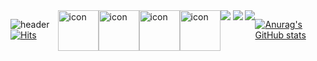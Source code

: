 <div style="display:flex; justify-contents:center;">
  
![header](https://capsule-render.vercel.app/api?type=waving&color=gradient&height=200&text=1nxeo&fontAlign=70&fontAlignY=40&animation=twinkling)
[![Hits](https://hits.seeyoufarm.com/api/count/incr/badge.svg?url=https%3A%2F%2Fgithub.com%2F1nxeo&count_bg=%236B00FF&title_bg=%23838383&icon=&icon_color=%23E7E7E7&title=%F0%9F%91%80&edge_flat=false)](https://hits.seeyoufarm.com)

<div style="display:flex; flex-direction:row; justify-contents:center;">
<img src="https://techstack-generator.vercel.app/react-icon.svg" alt="icon" width="65" height="65" />
<img src="https://techstack-generator.vercel.app/js-icon.svg" alt="icon" width="65" height="65" />
<img src="https://techstack-generator.vercel.app/ts-icon.svg" alt="icon" width="65" height="65" />
<img src="https://techstack-generator.vercel.app/redux-icon.svg" alt="icon" width="65" height="65" />
</div>
<br/>
<div style="display:flex;">
   <img src="https://img.shields.io/badge/HTML5-e74c3c?style=flat-square&logo=HTML5&logoColor=white"></img> &nbsp 
 <img src="https://img.shields.io/badge/CSS3-0A84FF?style=flat-square&logo=CSS3&logoColor=white"></img> &nbsp 
 <img src="https://img.shields.io/badge/styled%2Dcomponents-DB7093?style=flat-square&logo=styled%2Dcomponents&logoColor=white"/>
</div>
<!-- ![React](https://img.shields.io/badge/React-61DAFB.svg?&style=for-the-badge&logo=React&logoColor=white)
![JavaScript](https://img.shields.io/badge/JavaScript-F7DF1E.svg?&style=for-the-badge&logo=JavaScript&logoColor=white)
![JavaScript](https://img.shields.io/badge/JavaScript-F7DF1E.svg?&style=for-the-badge&logo=JavaScript&logoColor=white) -->

[![Anurag's GitHub stats](https://github-readme-stats.vercel.app/api?username=1nxeo&show_icons=true&theme=transparent)](https://github.com/1nxeo/github-readme-stats)

<!-- - 🔭 I’m currently working on ...
- 🌱 I’m currently learning ...
- 👯 I’m looking to collaborate on ...
- 🤔 I’m looking for help with ...
- 💬 Ask me about ...
- 📫 How to reach me: ...
- 😄 Pronouns: ...
- ⚡ Fun fact: ...
 -->
 
 </div>
